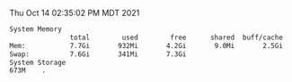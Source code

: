 Thu Oct 14 02:35:02 PM MDT 2021
```bash
System Memory
               total        used        free      shared  buff/cache   available
Mem:           7.7Gi       932Mi       4.2Gi       9.0Mi       2.5Gi       6.3Gi
Swap:          7.6Gi       341Mi       7.3Gi
System Storage
673M	.
```
